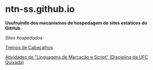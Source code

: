 # ntn-ss.github.io

**Usufruindo dos mecanismos de hospedagem de sites estáticos do GitHub.**

*Sites hospedados:*

[Treinos de Cabeçalhos](http://ntn-ss.github.io/Header)

[Atividades de "Linguagens de Marcação e Script" (Disciplina da UFC Quixadá)](http://ntn-ss.github.io/Tarefas%20de%20LMS)
